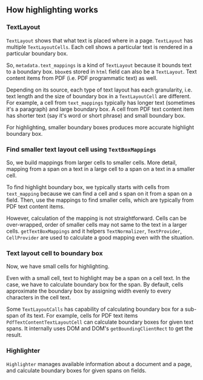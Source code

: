 ## How highlighting works

### TextLayout

`TextLayout` shows that what text is placed where in a page. `TextLayout` has multiple `TextLayoutCells`. Each cell shows a particular text is rendered in a particular boundary box.

So, `metadata.text_mappings` is a kind of `TextLayout` because it bounds text to a boundary box. `bbox`es stored in `html` field can also be a `TextLayout`. Text content items from PDF (i.e. PDF programmatic text) as well.

Depending on its source, each type of text layout has each granularity, i.e. text length and the size of boundary box in a `TextLayoutCell` are different. For example, a cell from `text_mappings` typically has longer text (sometimes it's a paragraph) and large boundary box. A cell from PDF text content item has shorter text (say it's word or short phrase) and small boundary box.

For highlighting, smaller boundary boxes produces more accurate highlight boundary box.

### Find smaller text layout cell using `TextBoxMappings`

So, we build mappings from larger cells to smaller cells. More detail, mapping from a span on a text in a large cell to a span on a text in a smaller cell.

To find highlight boundary box, we typically starts with cells from `text_mapping` because we can find a cell and s span on it from a span on a field. Then, use the mappings to find smaller cells, which are typically from PDF text content items.

However, calculation of the mapping is not straightforward. Cells can be over-wrapped, order of smaller cells may not same to the text in a larger cells. `getTextBoxMappings` and it helpers `TextNormalizer`, `TextProvider`, `CellProvider` are used to calculate a good mapping even with the situation.

### Text layout cell to boundary box

Now, we have small cells for highlighting.

Even with a small cell, text to highlight may be a span on a cell text. In the case, we have to calculate boundary box for the span. By default, cells approximate the boundary box by assigning width evenly to every characters in the cell text.

Some `TextLayoutCalls` has capability of calculating boundary box for a sub-span of its text. For example, cells for PDF text items `PdfTextContentTextLayoutCell` can calculate boundary boxes for given text spans. It internally uses DOM and DOM's `getBoundingClientRect` to get the result.

### Highlighter

`Highlighter` manages available information about a document and a page, and calculate boundary boxes for given spans on fields.
